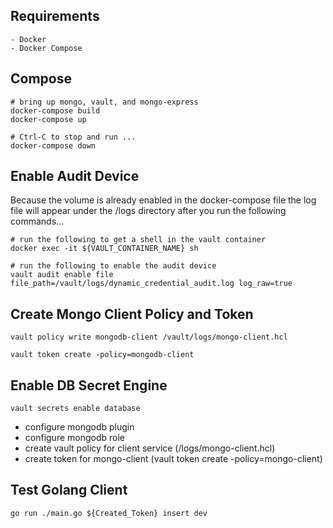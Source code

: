 ## Requirements 
    - Docker
    - Docker Compose

## Compose
```
# bring up mongo, vault, and mongo-express
docker-compose build
docker-compose up

# Ctrl-C to stop and run ...
docker-compose down
```

## Enable Audit Device
Because the volume is already enabled in the docker-compose file the log file will appear under the /logs directory after you run the following commands...
```
# run the following to get a shell in the vault container
docker exec -it ${VAULT_CONTAINER_NAME} sh

# run the following to enable the audit device
vault audit enable file file_path=/vault/logs/dynamic_credential_audit.log log_raw=true
```

## Create Mongo Client Policy and Token
```
vault policy write mongodb-client /vault/logs/mongo-client.hcl

vault token create -policy=mongodb-client
```

## Enable DB Secret Engine
```
vault secrets enable database
```

- configure mongodb plugin
- configure mongodb role
- create vault policy for client service (/logs/mongo-client.hcl)
- create token for mongo-client (vault token create -policy=mongo-client)


## Test Golang Client
```
go run ./main.go ${Created_Token} insert dev
```


